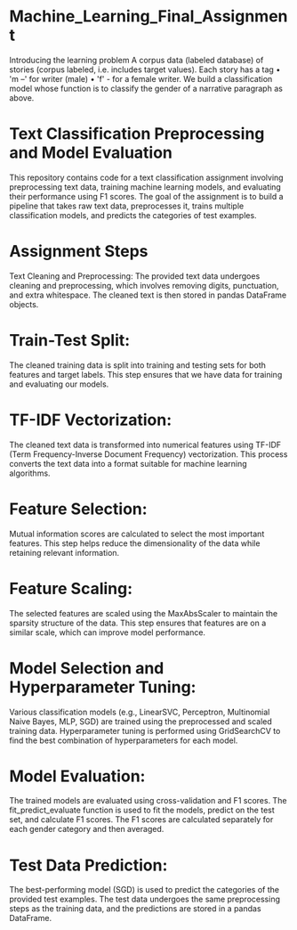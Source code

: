 # Machine_Learning_Final_Assignment
Introducing the learning problem A corpus data (labeled database) of stories (corpus labeled, i.e. includes target values). Each story has a tag • 'm –' for writer (male) • 'f' - for a female writer. We build a classification model whose function is to classify the gender of a narrative paragraph as above.

# Text Classification Preprocessing and Model Evaluation
This repository contains code for a text classification assignment involving preprocessing text data, training machine learning models, and evaluating their performance using F1 scores. The goal of the assignment is to build a pipeline that takes raw text data, preprocesses it, trains multiple classification models, and predicts the categories of test examples.

# Assignment Steps
Text Cleaning and Preprocessing:
The provided text data undergoes cleaning and preprocessing, which involves removing digits, punctuation, and extra whitespace. The cleaned text is then stored in pandas DataFrame objects.

# Train-Test Split:
The cleaned training data is split into training and testing sets for both features and target labels. This step ensures that we have data for training and evaluating our models.

# TF-IDF Vectorization:
The cleaned text data is transformed into numerical features using TF-IDF (Term Frequency-Inverse Document Frequency) vectorization. This process converts the text data into a format suitable for machine learning algorithms.

# Feature Selection:
Mutual information scores are calculated to select the most important features. This step helps reduce the dimensionality of the data while retaining relevant information.

# Feature Scaling:
The selected features are scaled using the MaxAbsScaler to maintain the sparsity structure of the data. This step ensures that features are on a similar scale, which can improve model performance.

# Model Selection and Hyperparameter Tuning:
Various classification models (e.g., LinearSVC, Perceptron, Multinomial Naive Bayes, MLP, SGD) are trained using the preprocessed and scaled training data. Hyperparameter tuning is performed using GridSearchCV to find the best combination of hyperparameters for each model.

# Model Evaluation:
The trained models are evaluated using cross-validation and F1 scores. The fit_predict_evaluate function is used to fit the models, predict on the test set, and calculate F1 scores. The F1 scores are calculated separately for each gender category and then averaged.

# Test Data Prediction:
The best-performing model (SGD) is used to predict the categories of the provided test examples. The test data undergoes the same preprocessing steps as the training data, and the predictions are stored in a pandas DataFrame.
